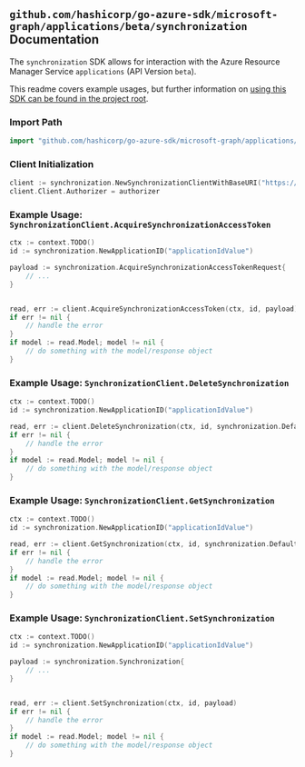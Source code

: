 
## `github.com/hashicorp/go-azure-sdk/microsoft-graph/applications/beta/synchronization` Documentation

The `synchronization` SDK allows for interaction with the Azure Resource Manager Service `applications` (API Version `beta`).

This readme covers example usages, but further information on [using this SDK can be found in the project root](https://github.com/hashicorp/go-azure-sdk/tree/main/docs).

### Import Path

```go
import "github.com/hashicorp/go-azure-sdk/microsoft-graph/applications/beta/synchronization"
```


### Client Initialization

```go
client := synchronization.NewSynchronizationClientWithBaseURI("https://management.azure.com")
client.Client.Authorizer = authorizer
```


### Example Usage: `SynchronizationClient.AcquireSynchronizationAccessToken`

```go
ctx := context.TODO()
id := synchronization.NewApplicationID("applicationIdValue")

payload := synchronization.AcquireSynchronizationAccessTokenRequest{
	// ...
}


read, err := client.AcquireSynchronizationAccessToken(ctx, id, payload)
if err != nil {
	// handle the error
}
if model := read.Model; model != nil {
	// do something with the model/response object
}
```


### Example Usage: `SynchronizationClient.DeleteSynchronization`

```go
ctx := context.TODO()
id := synchronization.NewApplicationID("applicationIdValue")

read, err := client.DeleteSynchronization(ctx, id, synchronization.DefaultDeleteSynchronizationOperationOptions())
if err != nil {
	// handle the error
}
if model := read.Model; model != nil {
	// do something with the model/response object
}
```


### Example Usage: `SynchronizationClient.GetSynchronization`

```go
ctx := context.TODO()
id := synchronization.NewApplicationID("applicationIdValue")

read, err := client.GetSynchronization(ctx, id, synchronization.DefaultGetSynchronizationOperationOptions())
if err != nil {
	// handle the error
}
if model := read.Model; model != nil {
	// do something with the model/response object
}
```


### Example Usage: `SynchronizationClient.SetSynchronization`

```go
ctx := context.TODO()
id := synchronization.NewApplicationID("applicationIdValue")

payload := synchronization.Synchronization{
	// ...
}


read, err := client.SetSynchronization(ctx, id, payload)
if err != nil {
	// handle the error
}
if model := read.Model; model != nil {
	// do something with the model/response object
}
```
